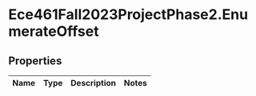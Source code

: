 # Ece461Fall2023ProjectPhase2.EnumerateOffset

## Properties
Name | Type | Description | Notes
------------ | ------------- | ------------- | -------------
